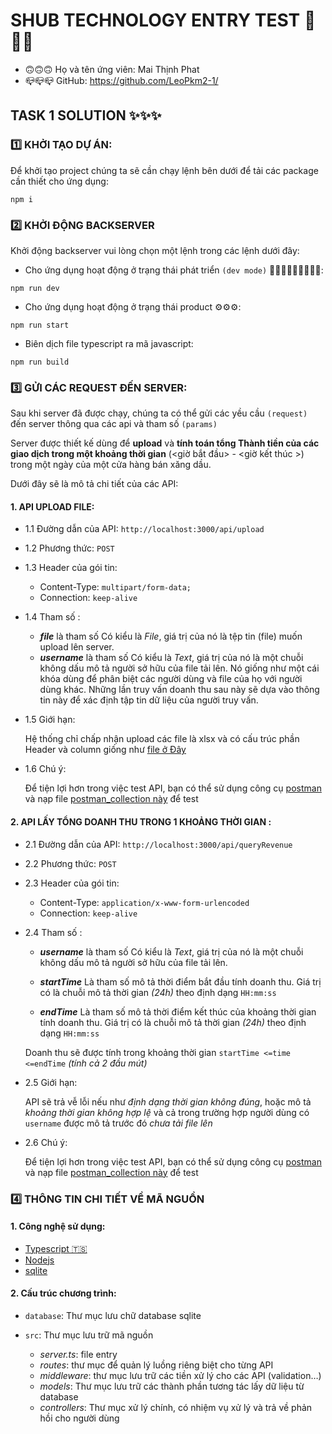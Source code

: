 # SHUB TECHNOLOGY ENTRY TEST 🚀🚀🚀

-   🙃🙃🙃 Họ và tên ứng viên: Mai Thịnh Phat
-   📪📪📪 GitHub: https://github.com/LeoPkm2-1/

## TASK 1 SOLUTION ✨✨✨

### 1️⃣ KHỞI TẠO DỰ ÁN:

Để khởi tạo project chúng ta sẽ cần chạy lệnh bên dưới để tải các package cần thiết cho ứng dụng:

```console
npm i
```

### 2️⃣ KHỞI ĐỘNG BACKSERVER

Khởi động backserver vui lòng chọn một lệnh trong các lệnh dưới đây:

-   Cho ứng dụng hoạt động ở trạng thái phát triển `(dev mode)` 🧑🏻‍💻🧑🏻‍💻🧑🏻‍💻:

```console
npm run dev
```

-   Cho ứng dụng hoạt động ở trạng thái product ⚙️⚙️⚙️:

```console
npm run start
```

-   Biên dịch file typescript ra mã javascript:

```console
npm run build
```

### 3️⃣ GỬI CÁC REQUEST ĐẾN SERVER:

Sau khi server đã được chạy, chúng ta có thể gửi các yều cầu `(request)` đến server thông qua các api và tham số `(params) `

Server được thiết kế dùng để **upload** và **tính toán tổng Thành tiền của các giao dịch trong một khoảng thời gian** (\<giờ bắt đầu\> \- \<giờ kết thúc \>) trong một ngày của một cửa hàng bán xăng dầu.

Dưới đây sẽ là mô tả chi tiết của các API:

#### 1. API UPLOAD FILE:

-   1.1 Đường dẫn của API:
    `http://localhost:3000/api/upload`

-   1.2 Phương thức: `POST`

-   1.3 Header của gói tin:

    -   Content-Type: `multipart/form-data;`
    -   Connection: `keep-alive`

-   1.4 Tham số :

    -   **_file_** là tham số Có kiểu là _File_, giá trị của nó là tệp tin (file) muốn upload lên server.
    -   **_username_** là tham số Có kiểu là _Text_, giá trị của nó là một chuỗi không dấu mô tả người sở hữu của file tải lên. Nó giống như một cái khóa dùng để phân biệt các người dùng và file của họ với người dùng khác. Những lần truy vấn doanh thu sau này sẽ dựa vào thông tin này để xác định tập tin dữ liệu của người truy vấn.

-   1.5 Giới hạn:

    Hệ thống chỉ chấp nhận upload các file là xlsx và có cấu trúc phần Header và column giống như [file ở Đây](./asset/đề%20bài%20test_report.xlsx)

-   1.6 Chú ý:

    Để tiện lợi hơn trong việc test API, bạn có thể sử dụng công cụ [postman](https://www.postman.com/) và nạp file [postman_collection này](./asset/postman/Shub_test_entry.postman_collection.json) để test

#### 2. API LẤY TỔNG DOANH THU TRONG 1 KHOẢNG THỜI GIAN :

-   2.1 Đường dẫn của API:
    `http://localhost:3000/api/queryRevenue`

-   2.2 Phương thức: `POST`

-   2.3 Header của gói tin:

    -   Content-Type: `application/x-www-form-urlencoded`
    -   Connection: `keep-alive`

-   2.4 Tham số :

    -   **_username_** là tham số Có kiểu là _Text_, giá trị của nó là một chuỗi không dấu mô tả người sở hữu của file tải lên.

    -   **_startTime_** Là tham số mô tả thời điểm bắt đầu tính doanh thu. Giá trị có là chuỗi mô tả thời gian _(24h)_ theo định dạng `HH:mm:ss`

    -   **_endTime_** Là tham số mô tả thời điểm kết thúc của khoảng thời gian tính doanh thu. Giá trị có là chuỗi mô tả thời gian _(24h)_ theo định dạng `HH:mm:ss`

    Doanh thu sẽ được tính trong khoảng thời gian `startTime <=time <=endTime` _(tính cả 2 đầu mút)_

-   2.5 Giới hạn:

    API sẽ trả vễ lỗi nếu như _định dạng thời gian không đúng_, hoặc mô tả _khoảng thời gian không hợp lệ_ và cả trong trường hợp người dùng có `username` được mô tả trước đó _chưa tải file lên_

-   2.6 Chú ý:

    Để tiện lợi hơn trong việc test API, bạn có thể sử dụng công cụ [postman](https://www.postman.com/) và nạp file [postman_collection này](./asset/postman/Shub_test_entry.postman_collection.json) để test

### 4️⃣ THÔNG TIN CHI TIẾT VỀ MÃ NGUỒN

#### 1. Công nghệ sử dụng:

- [Typescript 🇹🇸](https://www.typescriptlang.org/)
- [Nodejs](https://nodejs.org/en)
- [sqlite](https://www.sqlite.org/)

#### 2. Cấu trúc chương trình:

- `database`:  Thư mục lưu chữ database sqlite
- `src`: Thư mục lưu trữ mã nguồn
  
  - *server.ts*: file entry
  - *routes*: thư mục để quản lý luồng riêng biệt cho từng API
  - *middleware*: thư mục lưu trữ các tiền xử lý cho các API (validation…)
  - *models*: Thư mục lưu trữ các thành phần tương tác lấy dữ liệu từ database
  - *controllers*: Thư mục xử lý chính, có nhiệm vụ xử lý và trả về phản hồi cho người dùng

